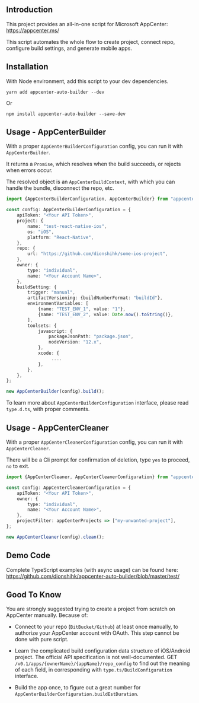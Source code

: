 ## Introduction

This project provides an all-in-one script for Microsoft AppCenter: https://appcenter.ms/

This script automates the whole flow to create project, connect repo, configure build settings, and generate mobile apps.

## Installation

With Node environment, add this script to your dev dependencies.

`yarn add appcenter-auto-builder --dev`

Or

`npm install appcenter-auto-builder --save-dev`

## Usage - **AppCenterBuilder**

With a proper `AppCenterBuilderConfiguration` config, you can run it with `AppCenterBuilder`.

It returns a `Promise`, which resolves when the build succeeds, or rejects when errors occur.

The resolved object is an `AppCenterBuildContext`, with which you can handle the bundle, disconnect the repo, etc.

```typescript
import {AppCenterBuilderConfiguration, AppCenterBuilder} from "appcenter-auto-builder";

const config: AppCenterBuilderConfiguration = {
    apiToken: "<Your API Token>",
    project: {
        name: "test-react-native-ios",
        os: "iOS",
        platform: "React-Native",
    },
    repo: {
        url: "https://github.com/dionshihk/some-ios-project",
    },
    owner: {
        type: "individual",
        name: "<Your Account Name>",
    },
    buildSetting: {
        trigger: "manual",
        artifactVersioning: {buildNumberFormat: "buildId"},
        environmentVariables: [
            {name: "TEST_ENV_1", value: "1"},
            {name: "TEST_ENV_2", value: Date.now().toString()},
        ],
        toolsets: {
            javascript: {
                packageJsonPath: "package.json",
                nodeVersion: "12.x",
            },
            xcode: {
                 ....
            },
        },
    },
};

new AppCenterBuilder(config).build();
```

To learn more about `AppCenterBuilderConfiguration` interface, please read `type.d.ts`, with proper comments.

## Usage - **AppCenterCleaner**

With a proper `AppCenterCleanerConfiguration` config, you can run it with `AppCenterCleaner`.

There will be a Cli prompt for confirmation of deletion, type `yes` to proceed, `no` to exit.

```typescript
import {AppCenterCleaner, AppCenterCleanerConfiguration} from "appcenter-auto-builder";

const config: AppCenterCleanerConfiguration = {
    apiToken: "<Your API Token>",
    owner: {
        type: "individual",
        name: "<Your Account Name>",
    },
    projectFilter: appCenterProjects => ["my-unwanted-project"],
};

new AppCenterCleaner(config).clean();
```

## Demo Code

Complete TypeScript examples (with async usage) can be found here:
https://github.com/dionshihk/appcenter-auto-builder/blob/master/test/

## Good To Know

You are strongly suggested trying to create a project from scratch on AppCenter manually. Because of:

-   Connect to your repo (`BitBucket/Github`) at least once manually, to authorize your AppCenter account with OAuth.
    This step cannot be done with pure script.

-   Learn the complicated build configuration data structure of iOS/Android project.
    The official API specification is not well-documented.
    GET `/v0.1/apps/{ownerName}/{appName}/repo_config` to find out the meaning of each field, in corresponding with `type.ts/BuildConfiguration` interface.

-   Build the app once, to figure out a great number for `AppCenterBuilderConfiguration.buildEstDuration`.
